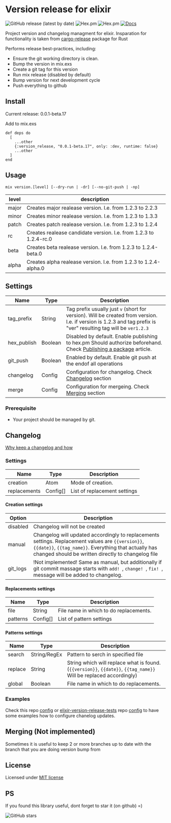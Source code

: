 # Version release for elixir
![GitHub release (latest by date)](https://img.shields.io/github/v/release/bulld0zer/elixir-version-release)
![Hex.pm](https://img.shields.io/hexpm/v/version_release)
![Hex.pm](https://img.shields.io/hexpm/dt/version_release)
[![Docs](https://img.shields.io/badge/hex-docs-blue)](https://hexdocs.pm/version_release)

  Project version and changelog managment for elixir. Insparation for functionality is taken from [cargo-release](https://github.com/sunng87/cargo-release) package for Rust

  Performs release best-practices, including:

  * Ensure the git working directory is clean.
  * Bump the version in mix.exs
  * Create a git tag for this version
  * Run mix release (disabled by default)
  * Bump version for next development cycle
  * Push everything to github



## Install

Current release: 0.0.1-beta.17

Add to mix.exs
```
def deps do
  [
    ...other
    {:version_release, "0.0.1-beta.17", only: :dev, runtime: false}
    ...other
  ]
end
```

## Usage

`mix version.[level] [--dry-run | -dr] [--no-git-push | -np]`

| level | description                                                            |
|-------|------------------------------------------------------------------------|
| major | Creates major realease version.       I.e. from 1.2.3 to 2.2.3         |
| minor | Creates minor realease version.       I.e. from 1.2.3 to 1.3.3         |
| patch | Creates patch realease version.       I.e. from 1.2.3 to 1.2.4         |
| rc    | Creates realease candidate version.   I.e. from 1.2.3 to 1.2.4-rc.0    |
| beta  | Creates beta realease version.        I.e. from 1.2.3 to 1.2.4-beta.0  |
| alpha | Creates alpha realease version.       I.e. from 1.2.3 to 1.2.4-alpha.0 |


## Settings
| Name        | Type    | Description |
|-------------|---------|-------------|
| tag_prefix  | String  | Tag prefix usually just `v` (short for version). Will be created from version. I.e. if version is 1.2.3 and tag prefix is "ver" resulting tag will be `ver1.2.3`
| hex_publish | Boolean | Disabled by default. Enable publishing to hex.pm Should authorize beforehand. Check [Publishing a package](https://hex.pm/docs/publish) article. 
| git_push    | Boolean | Enabled by default. Enable git push at the endof all operations
| changelog   | Config  | Configuration for changelog. Check [Changelog](#changelog) section
| merge       | Config  | Configuration for mergeing. Check [Merging](#merging) section

### Prerequisite

* Your project should be managed by git.

## Changelog

[Why keep a changelog and how](https://keepachangelog.com/en/1.0.0/)

### Settings
| Name          | Type      | Description                   |
|---------------|-----------|-------------------------------|
| creation      | Atom      | Mode of creation.             |
| replacements  | Config[]  | List of replacement settings  |

#### Creation settings
| Option        | Description                   |
|---------------|-------------------------------|
| disabled      | Changelog will not be created |
| manual        | Changelog will updated accordingly to replacements settings. Replacement values are `{{version}}`, `{{date}}`, `{{tag_name}}`. Everything that actually has changed should be written directly to changelog file
| git_logs      | !Not implemented! Same as manual, but additionally if git commit massage starts with `add! `, `change! `, `fix! `, message will be added to changelog.

#### Replacements settings
| Name      | Type      | Description                             |
|-----------|-----------|-----------------------------------------|
| file      | String    | File name in which to do replacements.  |
| patterns  | Config[]  | List of pattern settings                |

#### Patterns settings
| Name      | Type          | Description                             |
|-----------|---------------|-----------------------------------------|
| search    | String/RegEx  | Pattern to serch in specified file      |
| replace   | String        | String which will replace what is found. (`{{version}}`, `{{date}}`, `{{tag_name}}` Will be replaced accordingly)  |
| global    | Boolean       | File name in which to do replacements.  |

### Examples
Check this repo [config](/config/config.exs) or [elixir-version-release-tests](https://github.com/bulld0zer/elixir-version-release-tests/) repo [config](https://github.com/bulld0zer/elixir-version-release-tests/blob/master/config/config.exs) to have some examples how to configure chanelog updates.

## Merging (Not implemented)
Sometimes it is useful to keep 2 or more branches up to date with the branch that you are doing version bump from

## License
Licensed under [MIT license](LICENSE)

## PS
If you found this library useful, dont forget to star it (on github) =)

![GitHub stars](https://img.shields.io/github/stars/bulld0zer/elixir-version-release?style=social)